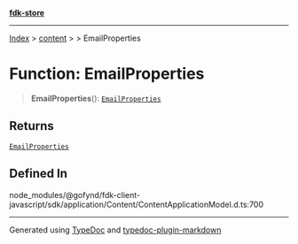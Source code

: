 [**fdk-store**](../../../README.md)
***

[Index](../../../API.md) > [content](../../README.md) > [<internal>](../README.md) > EmailProperties

# Function: EmailProperties

> **EmailProperties**(): [`EmailProperties`](../type-aliases/type-alias.EmailProperties.md)

## Returns

[`EmailProperties`](../type-aliases/type-alias.EmailProperties.md)

## Defined In

node\_modules/@gofynd/fdk-client-javascript/sdk/application/Content/ContentApplicationModel.d.ts:700

***
Generated using [TypeDoc](https://typedoc.org/) and [typedoc-plugin-markdown](https://www.npmjs.com/package/typedoc-plugin-markdown)
